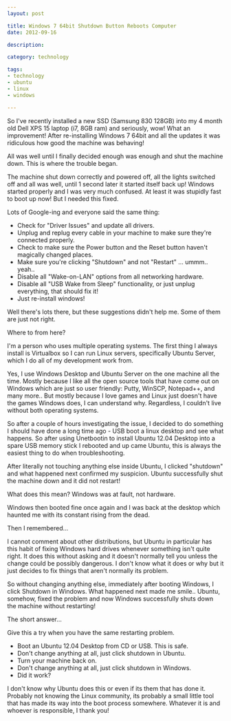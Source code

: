 ```yaml
---
layout: post

title: Windows 7 64bit Shutdown Button Reboots Computer
date: 2012-09-16

description:

category: technology

tags:
- technology
- ubuntu
- linux
- windows

---
```


So I've recently installed a new SSD (Samsung 830 128GB) into my 4 month
old Dell XPS 15 laptop (i7, 8GB ram) and seriously, wow! What an
improvement! After re-installing Windows 7 64bit and all the updates it
was ridiculous how good the machine was behaving!

All was well until I finally decided enough was enough and shut the
machine down. This is where the trouble began.

The machine shut down correctly and powered off, all the lights switched
off and all was well, until 1 second later it started itself back up!
Windows started properly and I was very much confused. At least it was
stupidly fast to boot up now! But I needed this fixed.

Lots of Google-ing and everyone said the same thing:

* Check for "Driver Issues" and update all drivers.
* Unplug and replug every cable in your machine to make sure they're connected properly.
* Check to make sure the Power button and the Reset button haven't magically changed places.
* Make sure you're clicking "Shutdown" and not "Restart" ... ummm.. yeah..
* Disable all "Wake-on-LAN" options from all networking hardware.
* Disable all "USB Wake from Sleep" functionality, or just unplug everything, that should fix it!
* Just re-install windows!

Well there's lots there, but these suggestions didn't help me. Some of
them are just not right.

Where to from here?

I'm a person who uses multiple operating systems. The first thing I
always install is Virtualbox so I can run Linux servers, specifically
Ubuntu Server, which I do all of my development work from.

Yes, I use Windows Desktop and Ubuntu Server on the one machine all the
time. Mostly because I like all the open source tools that have come out
on Windows which are just so user friendly: Putty, WinSCP, Notepad++,
and many more.. But mostly because I love games and Linux just doesn't
have the games Windows does, I can understand why. Regardless, I couldn't
live without both operating systems.

So after a couple of hours investigating the issue, I decided to do
something I should have done a long time ago - USB boot a linux desktop
and see what happens. So after using Unetbootin to install
Ubuntu 12.04 Desktop into a spare USB memory stick I rebooted and up
came Ubuntu, this is always the easiest thing to do when troubleshooting.

After literally not touching anything else inside Ubuntu, I clicked
"shutdown" and what happened next confirmed my suspicion. Ubuntu
successfully shut the machine down and it did not restart!

What does this mean? Windows was at fault, not hardware.

Windows then booted fine once again and I was back at the desktop which
haunted me with its constant rising from the dead.

Then I remembered...

I cannot comment about other distributions, but Ubuntu in particular
has this habit of fixing Windows hard drives whenever something isn't
quite right. It does this without asking and it doesn't normally tell
you unless the change could be possibly dangerous. I don't know what it
does or why but it just decides to fix things that aren't normally its
problem.

So without changing anything else, immediately after booting Windows, I
click Shutdown in Windows. What happened next made me smile.. Ubuntu,
somehow, fixed the problem and now Windows successfully shuts down the
machine without restarting!

The short answer...

Give this a try when you have the same restarting problem.

* Boot an Ubuntu 12.04 Desktop from CD or USB. This is safe.
* Don't change anything at all, just click shutdown in Ubuntu.
* Turn your machine back on.
* Don't change anything at all, just click shutdown in Windows.
* Did it work?

I don't know why Ubuntu does this or even if its them that has done it.
Probably not knowing the Linux community, its probably a small little
tool that has made its way into the boot process somewhere. Whatever it
is and whoever is responsible, I thank you!
